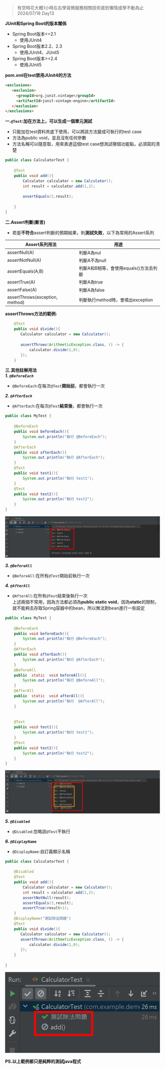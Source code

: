 >有空時花大概1小時左右學習微服務相關技術直到懶惰或學不動為止 2024/07/18 Day13

**JUnit和Spring Boot的版本關係**  
- Spring Boot版本<=2.1
  - 使用JUnit4
- Spring Boot版本2.2、2.3
  - 使用JUnit4、JUnit5
- Spring Boot版本>=2.4
  - 使用JUnit5

**pom.xml在test禁用JUnit4的方法**
```html
<exclusions>
   <exclusion>
     <groupId>org.junit.vintage</groupId>
     <artifactId>junit-vintage-engine</artifactId>
   </exclusion>
</exclusions>
```

**一.`@Test`:加在方法上，可以生成一個單元測試**  
- 只能加在test資料夾底下使用，可以將該方法變成可執行的test case
- 方法為public void，並且沒有任何參數
- 方法名稱可以隨意取，用來表達這個test case想測試哪個功能點，必須寫的清楚
```java
public class CalculatorTest {

    @Test
    public void add(){
        Calculator calculator = new Calculator();
        int result = calculator.add(1,2);

        assertEquals(3,result);

    }
}
```
**二.Assert判斷(斷言)**  
- 若是**不符合**assert判斷的預期結果，則**測試失敗**，以下為常用的Assert系列

| Assert系列用法                   | 用途                                  |
| ------------------------------- | ------------------------------------- |
| assertNull(A)                   | 判斷A為nul                            |
| assertNotNull(A)                | 判斷A不為null                         |
| assertEquals(A,B)               | 判斷A和B相等，會使用equals()方法去判斷  |
| assertTrue(A)                   | 判斷A為true                           |
| assertFalse(A)                  | 判斷A為false                          |
| assertThrows(exception, method) | 判斷執行method時，會噴出exception      |

**assertThrows方法的範例:**  
```java
    @Test
    public void divide(){
       Calculator calculator = new Calculator();

       assertThrows(ArithmeticException.class, () -> {
           calculator.divide(1,0);
       });
    }
```
**三.其他註解用法**  
***1.  `@BeforeEach`***  
- `@BeforeEach`:在每次`@Test`**開始前**，都會執行一次  

***2.  `@AfterEach`***  
- `@AfterEach`:在每次`@Test`**結束後**，都會執行一次  
```java
public class MyTest {

    @BeforeEach
    public void beforeEach(){
        System.out.println("執行 @BeforeEach");
    }
    @AfterEach
    public void afterEach(){
        System.out.println("執行 @AfterEach");
    }
    @Test
    public void test1(){
        System.out.println("執行 test1");
    }
    @Test
    public void test2(){
        System.out.println("執行 test2");
    }
}
```
![](https://github.com/daaaaayuu/yuu-notes/blob/main/image/BeforeEach%2BAfterEach.jpg)  

***3.  `@BeforeAll`***  
- `@BeforeAll`:在所有`@Test`開始前執行一次  

***4.  `@AfterAll`***  
- `@AfterAll`:在所有`@Test`結束後執行一次  
上述兩個不常用，因為方法都必須為**public static void**，因為**static**的限制，
就不能夠去存取Spring容器中的bean，所以無法對bean進行一些設定
```java
public class MyTest {

    @BeforeEach
    public void beforeEach(){
        System.out.println("執行 @BeforeEach");
    }
    @AfterEach
    public void afterEach(){
        System.out.println("執行 @AfterEach");
    }
    @BeforeAll
    public  static  void beforeAll(){
        System.out.println("執行 @BeforeAll");
    }
    @AfterAll
    public  static  void afterAll(){
        System.out.println("執行  @AfterAll");
    }


    @Test
    public void test1(){
        System.out.println("執行 test1");
    }
    @Test
    public void test2(){
        System.out.println("執行 test2");
    }
}
```
![](https://github.com/daaaaayuu/yuu-notes/blob/main/image/BeforeAll%2BAfterAll.jpg)  

***5.  `@Disabled`***  
- `@Disabled`:忽略該`@Test`不執行  

***6.  `@DisplayName`***  
- `@DisplayName`:自訂義顯示名稱  
```java
public class CalculatorTest {

    @Disabled
    @Test
    public void add(){
        Calculator calculator = new Calculator();
        int result = calculator.add(1,2);
        assertNotNull(result);
        assertEquals(3,result);
        assertTrue(result>1);
    }
    @DisplayName("測試除法問題")
    @Test
    public void divide(){
       Calculator calculator = new Calculator();
       assertThrows(ArithmeticException.class, () -> {
           calculator.divide(1,0);
       });
    }
    
}
```
![](https://github.com/daaaaayuu/yuu-notes/blob/main/image/Disabled%2BDisplayName.jpg)  

**PS.以上範例都只是純粹的測試java程式**



